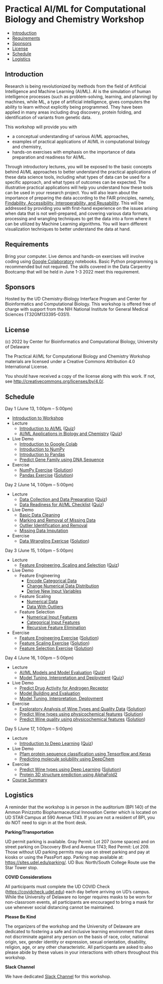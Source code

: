 # Practical AI/ML for Computational Biology and Chemistry Workshop

  - [Introduction](#introduction)
  - [Requirements](#requirements)
  - [Sponsors](#sponsors)
  - [License](#license)
  - [Schedule](#schedule)
  - [Logistics](#logistics)

## Introduction
Research is being revolutionized by methods from the field of Artificial Intelligence and Machine Learning (AI/ML). AI is the simulation of human intelligence processes (such as problem-solving, learning, and planning) by machines, while ML, a type of artificial intelligence, gives computers the ability to learn without explicitly being programmed. They have been applied in many areas including drug discovery, protein folding, and identification of variants from genetic data.

This workshop will provide you with

- a conceptual understanding of various AI/ML approaches,
- examples of practical applications of AI/ML in computational biology and chemistry,
- hands-on exercises with emphasis on the importance of data preparation and readiness for AI/ML.

Through introductory lectures, you will be exposed to the basic concepts behind AI/ML approaches to better understand the practical applications of these data science tools, including what types of data can be used for a specific approach, and what types of outcomes can be expected. The illustrative practical applications will help you understand how these tools can be used in your research project. You will also learn about the importance of preparing the data according to the FAIR principles, namely, [Findability, Accessibility, Interoperability, and Reusability](https://pubmed.ncbi.nlm.nih.gov/26978244/). This will be addressed by providing you with first-hand experience on the issues arising when data that is not well-prepared, and covering various data formats, processing and wrangling techniques to get the data into a form where it can be utilized by Machine Learning algorithms. You will learn different visualization techniques to better understand the data at hand.

## Requirements

Bring your computer. Live demos and hands-on exercises will involve coding using [Google Colaboratory](https://colab.research.google.com/?utm_source=scs-index) notebooks. Basic Python programming is recommended but not required. The skills covered in the Data Carpentry Bootcamp that will be held in June 1-3 2022 meet this requirement.

## Sponsors

Hosted by the UD Chemistry-Biology Interface Program and Center for Bioinformatics and Computational Biology. This workshop is offered free of charge with support from the NIH National Institute for General Medical Sciences (T32GM133395-03S1).

## License

(c) 2022 by Center for Bioinformatics and Computational Biology, University of Delaware

The Practical AI/ML for Computational Biology and Chemistry Workshop materials are licensed under a
Creative Commons Attribution 4.0 International License.

You should have received a copy of the license along with this
work. If not, see <http://creativecommons.org/licenses/by/4.0/>.

## Schedule

Day 1 (June 13, 1:00pm – 5:00pm)
- [Introduction to Workshop](https://docs.google.com/presentation/d/1is6-cpgnrYn5vHzUTF9iovDPMOmmnf6hsPeJi1AeLfI/edit?usp=sharing)
- Lecture
  - [Introduction to AI/ML](https://docs.google.com/presentation/d/1QqiLijMrdQ5bwjayNeFz2dCx1v8Te4PVy5brscaL-aY/edit?usp=sharing) ([Quiz](https://forms.gle/xqqr4eRbkM6DdZ1g7))
  - [AI/ML Applications in Biology and Chemistry](https://docs.google.com/presentation/d/1z9OktpolGPzeWjN_mz4h61iV22i9Zvf0qTQp5MW7YA4/edit?usp=sharing) ([Quiz](https://forms.gle/GDiDP88bKuJPUxxY9))
- Live Demo
  - [Introduction to Google Colab](https://colab.research.google.com/github/udel-cbcb/al_ml_workshop/blob/main/Day_1/Live_Demos/Day_1_Live_Demo_1_Introduction_to_Google_Colab.ipynb)
  - [Introduction to NumPy](https://colab.research.google.com/github/udel-cbcb/al_ml_workshop/blob/main/Day_1/Live_Demos/Day_1_Live_Demo_2_Introduction_to_NumPy.ipynb)
  - [Introduction to Pandas](https://colab.research.google.com/github/udel-cbcb/al_ml_workshop/blob/main/Day_1/Live_Demos/Day_1_Live_Demo_3_Introduction_to_Pandas.ipynb)
  - [Predict Gene Family using DNA Sequence](https://colab.research.google.com/github/udel-cbcb/al_ml_workshop/blob/main/Day_1/Live_Demos/Day_1_Live_Demo_4_Predict_Gene_Family_Using_DNA_Sequence.ipynb)
- Exercise
  - [NumPy Exercise](https://colab.research.google.com/github/udel-cbcb/al_ml_workshop/blob/main/Day_1/Exercises/Day_1_Exercise_NumPy.ipynb) ([Solution](https://colab.research.google.com/github/udel-cbcb/al_ml_workshop/blob/main/Day_1/Exercises/Day_1_Exercise_NumPy_Solution.ipynb))
  - [Pandas Exercise](https://colab.research.google.com/github/udel-cbcb/al_ml_workshop/blob/main/Day_1/Exercises/Day_1_Exercise_Pandas.ipynb) ([Solution](https://colab.research.google.com/github/udel-cbcb/al_ml_workshop/blob/main/Day_1/Exercises/Day_1_Exercise_Pandas_Solution.ipynb))

Day 2 (June 14, 1:00pm – 5:00pm)
- Lecture
  - [Data Collection and Data Preparation](https://docs.google.com/presentation/d/1iuT2jQpTqY6E8CI2GRbwFALLCTPukQLlCkB7d4xj8jA/edit?usp=sharing) ([Quiz](https://forms.gle/RbGQjivp2N5TXC1LA))
  - [Data Readiness for AI/ML Checklist](https://docs.google.com/presentation/d/1AGXmqoWbo1JHNTcgVqWXVYEbTlPg1Rid7J8mbrm58Kk/edit?usp=sharing) ([Quiz](https://forms.gle/DFWt45wtEN2JbW4v6))
- Live Demo
  - [Basic Data Cleaning](https://colab.research.google.com/github/udel-cbcb/al_ml_workshop/blob/main/Day_2/Live_Demos/Day_2_Live_Demo_1_Basic_Data_Cleaning.ipynb)
  - [Marking and Removal of Missing Data](https://colab.research.google.com/github/udel-cbcb/al_ml_workshop/blob/main/Day_2/Live_Demos/Day_2_Live_Demo_2_Mark_and_Remove_Missing_Data.ipynb)
  - [Outlier Identification and Removal](https://colab.research.google.com/github/udel-cbcb/al_ml_workshop/blob/main/Day_2/Live_Demos/Day_2_Live_Demo_3_Outlier_Identification_and_Removal.ipynb)
  - [Missing Data Imputation](https://colab.research.google.com/github/udel-cbcb/al_ml_workshop/blob/main/Day_2/Live_Demos/Day_2_Live_Demo_4_Missing_Data_Imputation.ipynb)
- Exercise
  - [Data Wrangling Exericse](https://colab.research.google.com/github/udel-cbcb/al_ml_workshop/blob/main/Day_2/Exercises/Day_2_Exercise_Data_Wrangling.ipynb) ([Solution](https://colab.research.google.com/github/udel-cbcb/al_ml_workshop/blob/main/Day_2/Exercises/Day_2_Exercise_Data_Wrangling_Solution.ipynb))

Day 3 (June 15, 1:00pm – 5:00pm)
- Lecture
  - [Feature Engineering, Scaling and Selection](https://docs.google.com/presentation/d/1boVdrT2YqcIj0MzOQiObSp8MBqGcgrtaYoJvve0C5IU/edit?usp=sharing) ([Quiz](https://forms.gle/PSkB75tfwhmFS6jNA))
- Live Demo
  - Feature Engineering
    - [Encode Categorical Data](https://colab.research.google.com/github/udel-cbcb/al_ml_workshop/blob/main/Day_3/Live_Demos/Day_3_Live_Demo_1_Feature_Engineering_Encode_Categorical_Data.ipynb)
    - [Change Numerical Data Distribution](https://colab.research.google.com/github/udel-cbcb/al_ml_workshop/blob/main/Day_3/Live_Demos/Day_3_Live_Demo_2_Feature_Engineering_Change_Numerical_Data_Distributions.ipynb)
    - [Derive New Input Variables](https://colab.research.google.com/github/udel-cbcb/al_ml_workshop/blob/main/Day_3/Live_Demos/Day_3_Live_Demo_3_Feature_Engineering_Derive_New_Input_Variables.ipynb)
  - Feature Scaling
    - [Numerical Data](https://colab.research.google.com/github/udel-cbcb/al_ml_workshop/blob/main/Day_3/Live_Demos/Day_3_LIve_Demo_4_Feature_Scaling_Numerical_Data.ipynb)
    - [Data With Outliers](https://colab.research.google.com/github/udel-cbcb/al_ml_workshop/blob/main/Day_3/Live_Demos/Day_3_Live_Demo_5_Feature_Scaling_Data_with_Outliers.ipynb)
  - Feature Selection
    - [Numerical Input Features](https://colab.research.google.com/github/udel-cbcb/al_ml_workshop/blob/main/Day_3/Live_Demos/Day_3_Live_Demo_6_Feature_Selection_Categorical_Input_Features.ipynb)
    - [Categorical Input Features](https://colab.research.google.com/github/udel-cbcb/al_ml_workshop/blob/main/Day_3/Live_Demos/Day_3_LIve_Demo_7_Feature_Selection_Numerical_Input_Features.ipynb)
    - [Recursive Feature Elimination](https://colab.research.google.com/github/udel-cbcb/al_ml_workshop/blob/main/Day_3/Live_Demos/Day_3_Live_Demo_8_Feature_Selection_Recursive_Feature_Elimination.ipynb)
- Exercise
  - [Feature Engineering Exercise](https://colab.research.google.com/github/udel-cbcb/al_ml_workshop/blob/main/Day_3/Exercises/Day_3_Exercise_Feature_Engineering.ipynb) ([Solution](https://colab.research.google.com/github/udel-cbcb/al_ml_workshop/blob/main/Day_3/Exercises/Day_3_Exercise_Feature_Engineering_Solution.ipynb))
  - [Feature Scaling Exercise](https://colab.research.google.com/github/udel-cbcb/al_ml_workshop/blob/main/Day_3/Exercises/Day_3_Exercise_Feature_Scaling.ipynb) ([Solution](https://colab.research.google.com/github/udel-cbcb/al_ml_workshop/blob/main/Day_3/Exercises/Day_3_Exercise_Feature_Scaling_Solution.ipynb))
  - [Feature Selection Exercise](https://colab.research.google.com/github/udel-cbcb/al_ml_workshop/blob/main/Day_3/Exercises/Day_3_Exericse_Feature_Selection.ipynb) ([Solution](https://colab.research.google.com/github/udel-cbcb/al_ml_workshop/blob/main/Day_3/Exercises/Day_3_Exericse_Feature_Selection_Solution.ipynb))

Day 4 (June 16, 1:00pm – 5:00pm)
- Lecture 
  - [AI/ML Models and Model Evaluation](https://docs.google.com/presentation/d/1nk-CBd-6o5J-S8QTVrvXOtalnjUoSRgqgHSNaFEAq4M/edit?usp=sharing) ([Quiz](https://forms.gle/eqjGPvWg517qxP9y7))
  - [Model Tuning, Interpretation and Deployment](https://docs.google.com/presentation/d/1PRIDgPmcQuxxHIs3V0zslJXymmEwQSqdJgwgJ0t3yWY/edit?usp=sharing) ([Quiz](https://forms.gle/CRi9mTaqdZEBinzVA))
- Live Demo
  - [Predict Drug Activity for Androgen Receptor](https://colab.research.google.com/github/udel-cbcb/al_ml_workshop/blob/main/Day_4/Live_Demos/Day_4_Live_Demo_1_Predict_Drug_Activity_for_Androgen_Receptor.ipynb)
  - [Model Building and Evaluation](https://colab.research.google.com/github/udel-cbcb/al_ml_workshop/blob/main/Day_4/Live_Demos/Day_4_Live_Demo_2_Model_Building_and_Evaluation.ipynb)
  - [Model Tuning, Interpretation, Deployment](https://colab.research.google.com/github/udel-cbcb/al_ml_workshop/blob/main/Day_4/Live_Demos/Day_4_Live_Demo_3_Model_Tunning_Interpretation_Deployment.ipynb)
- Exercise
  - [Exploratory Analysis of Wine Types and Quality Data](https://colab.research.google.com/github/udel-cbcb/al_ml_workshop/blob/main/Day_4/Exercises/Day_4_Exercise_1_Exploratory_Analysis_of_Wine_Types_and_Quality_Data.ipynb) ([Solution](https://colab.research.google.com/github/udel-cbcb/al_ml_workshop/blob/main/Day_4/Exercises/Day_4_Exercise_1_Exploratory_Analysis_of_Wine_Types_and_Quality_Data_Solution.ipynb))
  - [Predict Wine types using physicochemical features](https://colab.research.google.com/github/udel-cbcb/al_ml_workshop/blob/main/Day_4/Exercises/Day_4_Exercise_2_Predicting_Wine_Types.ipynb) ([Solution](https://colab.research.google.com/github/udel-cbcb/al_ml_workshop/blob/main/Day_4/Exercises/Day_4_Exercise_2_Predicting_Wine_Types_Solution.ipynb))
  - [Predict Wine quality using physicochemical features](https://colab.research.google.com/github/udel-cbcb/al_ml_workshop/blob/main/Day_4/Exercises/Day_4_Exercise_3_Predicting_Wine_Quality.ipynb) ([Solution](https://colab.research.google.com/github/udel-cbcb/al_ml_workshop/blob/main/Day_4/Exercises/Day_4_Exercise_3_Predicting_Wine_Quality_Solution.ipynb))

Day 5 (June 17, 1:00pm – 5:00pm)
- Lecture 
  - [Introduction to Deep Learning](https://docs.google.com/presentation/d/1_GNZw6aiE8m9YMsF18NokoIJH6K2tWLWN70S4C98kxM/edit?usp=sharing) ([Quiz](https://forms.gle/9ZSgQJPLxdkvFQjN6))
- Live Demo
  - [Pfam protein sequence classification using Tensorflow and Keras](https://colab.research.google.com/github/udel-cbcb/al_ml_workshop/blob/main/Day_5/Live_Demos/Day_5_Live_Demo_1_Pfam_Protein_Sequence_Classification_with_Tensorflow_Keras.ipynb)
  - [Predicting molecule solubility using DeepChem](https://colab.research.google.com/github/udel-cbcb/al_ml_workshop/blob/main/Day_5/Live_Demos/Day_5_Live_Demo_2_Predicting_the_Solubility_of_Small_Molecules.ipynb)
- Exercise
  - [Predict Wine types using Deep Learning](https://colab.research.google.com/github/udel-cbcb/al_ml_workshop/blob/main/Day_5/Exercises/Day_5_Exercise_1_Predicting_Wine_Types_Deep_Learing.ipynb) ([Solution](Day_5/Exercises/Day_5_Exercise_1_Predicting_Wine_Types_Deep_Learing_Solution.ipynb))
  - [Protein 3D structure prediction using AlphaFold2](https://colab.research.google.com/github/deepmind/alphafold/blob/main/notebooks/AlphaFold.ipynb)
- [Course Summary](https://docs.google.com/presentation/d/1lqlWVt4-bZHavCK4rfEKl0In6iENZl6tn569CtI0nlA/edit?usp=sharing)

## Logistics

A reminder that the workshop is in person in the auditorium (BPI 140) of the Ammon Pinizzotto Biopharmaceutical Innovation Center which is located on UD STAR Campus at 590 Avenue 1743.  If you are not a resident of BPI, you do NOT need to sign in at the front desk.

**Parking/Transportation**

UD permit parking is available. Gray Permit: Lot 207 (some spaces) and on street parking on Discovery Blvd and Avenue 1743; Red Permit: Lot 209.  Those without UD parking permits may use on street parking and pay at kiosks or using the PassPort app.  Parking map available at: https://sites.udel.edu/parking/.  UD Bus: North/South College Route use the Star Tower stop.

**COVID Considerations**

All participants must complete the UD COVID Check (https://covidcheck.udel.edu) each day before arriving on UD’s campus.  While the University of Delaware no longer requires masks to be worn for non-classroom events, all participants are encouraged to bring a mask for use whenever social distancing cannot be maintained.  

**Please Be Kind**

The organizers of the workshop and the University of Delaware are dedicated to fostering a safe and inclusive learning environment that does not discriminate against any person on the basis of race, color, national origin, sex, gender identity or expression, sexual orientation, disability, religion, age, or any other characteristic.  All participants are asked to also please abide by these values in your interactions with others throughout this workshop.

**Slack Channel**

We have dedicated [Slack Channel](https://ud-cbcbcore-workshops.slack.com/archives/C03G09R43SA) for this workshop.